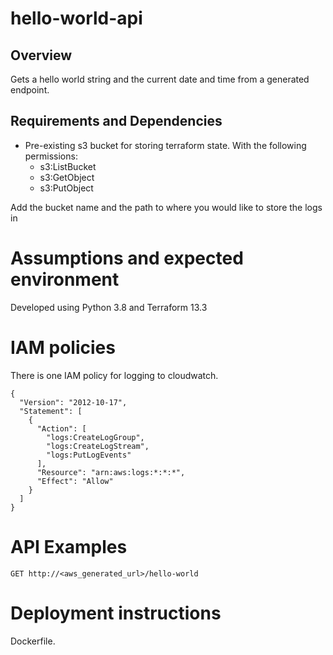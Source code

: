 # hello-world-api

## Overview
Gets a hello world string and the current date and time from a generated endpoint.

## Requirements and Dependencies

- Pre-existing s3 bucket for storing terraform state. With the following permissions:
   *   s3:ListBucket
   *   s3:GetObject
   *   s3:PutObject
   
Add the bucket name and the path to where you would like to store the logs in     

# Assumptions and expected environment
Developed using Python 3.8 and Terraform 13.3 


# IAM policies
There is one IAM policy for logging to cloudwatch.

```
{
  "Version": "2012-10-17",
  "Statement": [
    {
      "Action": [
        "logs:CreateLogGroup",
        "logs:CreateLogStream",
        "logs:PutLogEvents"
      ],
      "Resource": "arn:aws:logs:*:*:*",
      "Effect": "Allow"
    }
  ]
}
```

# API Examples
`GET http://<aws_generated_url>/hello-world`  

# Deployment instructions 
Dockerfile. 